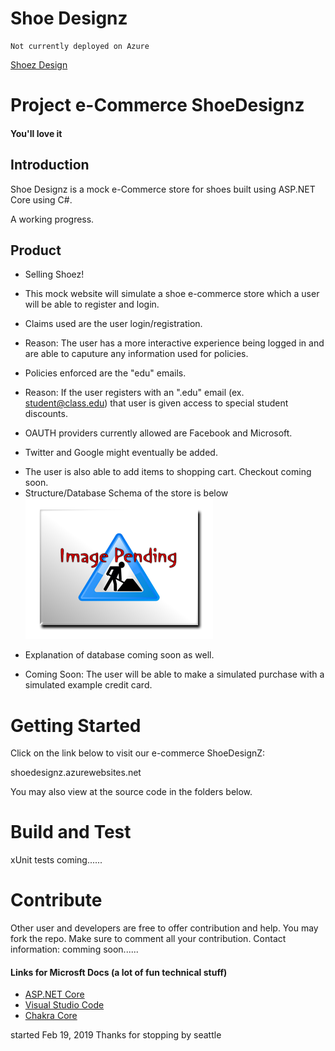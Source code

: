 # Shoe Designz
```
Not currently deployed on Azure
```
[Shoez Design](shoedesignz.azurewebsites.net)

# Project e-Commerce ShoeDesignz 
#### You'll love it

## Introduction
Shoe Designz is a mock e-Commerce store for shoes built using ASP.NET Core using C#.

A working progress.

## Product
* Selling Shoez!
- This mock website will simulate a shoe e-commerce store which a user will be able to register and login.

- Claims used are the user login/registration.
* Reason: The user has a more interactive experience being logged in and are able to caputure any information used for policies.

- Policies enforced are the "edu" emails.
* Reason: If the user registers with an ".edu" email (ex. student@class.edu) that user is given access to special student discounts.

- OAUTH providers currently allowed are Facebook and Microsoft.
* Twitter and Google might eventually be added.

- The user is also able to add items to shopping cart.  Checkout coming soon.
- Structure/Database Schema of the store is below
![](ShoeDesignz/wwwroot/Images/image_pending.png?raw=true)
* Explanation of database coming soon as well.

- Coming Soon: The user will be able to make a simulated purchase with a simulated example credit card. 

# Getting Started
Click on the link below to visit our e-commerce ShoeDesignZ:

shoedesignz.azurewebsites.net

You may also view at the source code in the folders below.

# Build and Test
xUnit tests coming......

# Contribute
Other user and developers are free to offer contribution and help.  You may fork the repo. 
Make sure to comment all your contribution.
Contact information:  comming soon......

#### Links for Microsft Docs  (a lot of fun technical stuff)
- [ASP.NET Core](https://github.com/aspnet/Home)
- [Visual Studio Code](https://github.com/Microsoft/vscode)
- [Chakra Core](https://github.com/Microsoft/ChakraCore)

started Feb 19, 2019
Thanks for stopping by seattle
